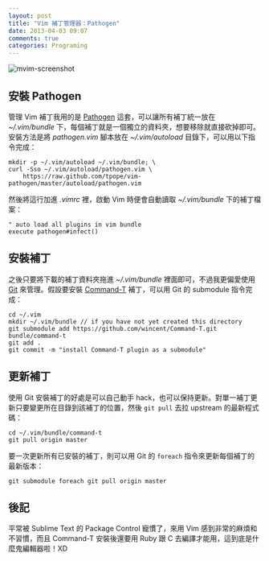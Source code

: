 ```yaml
---
layout: post
title: "Vim 補丁管理器：Pathogen"
date: 2013-04-03 09:07
comments: true
categories: Programing
---
```

![mvim-screenshot](https://lh5.googleusercontent.com/-8oZ4apnadkQ/UVuFq3nS-NI/AAAAAAAAF9A/oJi0DRBBXYk/s690/mvim-screenshot.png)

## 安裝 Pathogen

管理 Vim 補丁我用的是 [Pathogen](https://github.com/tpope/vim-pathogen) 這套，可以讓所有補丁統一放在 _~/.vim/bundle_ 下，每個補丁就是一個獨立的資料夾，想要移除就直接砍掉即可。安裝方法是將 _pathogen.vim_ 腳本放在 _~/.vim/autoload_ 目錄下，可以用以下指令完成：

```
mkdir -p ~/.vim/autoload ~/.vim/bundle; \
curl -Sso ~/.vim/autoload/pathogen.vim \
    https://raw.github.com/tpope/vim-pathogen/master/autoload/pathogen.vim
```

然後將這行加進 _.vimrc_ 裡，啟動 Vim 時便會自動讀取 _~/.vim/bundle_ 下的補丁檔案：

    " auto load all plugins in vim bundle
    execute pathogen#infect()

## 安裝補丁

之後只要將下載的補丁資料夾拖進 _~/.vim/bundle_ 裡面即可，不過我更偏愛使用 [Git](http://git-scm.com/) 來管理。假設要安裝 [Command-T](https://github.com/wincent/Command-T) 補丁，可以用 Git 的 submodule 指令完成：

```
cd ~/.vim
mkdir ~/.vim/bundle // if you have not yet created this directory
git submodule add https://github.com/wincent/Command-T.git bundle/command-t
git add .
git commit -m "install Command-T plugin as a submodule"
```

<!-- git submodule update --init -->

## 更新補丁

使用 Git 安裝補丁的好處是可以自己動手 hack，也可以保持更新。對單一補丁更新只要變更所在目錄到該補丁的位置，然後 `git pull` 去拉 upstream 的最新程式碼：

```
cd ~/.vim/bundle/command-t
git pull origin master
```

要一次更新所有已安裝的補丁，則可以用 Git 的 `foreach` 指令來更新每個補丁的最新版本：

    git submodule foreach git pull origin master


## 後記

平常被 Sublime Text 的 Package Control 寵慣了，來用 Vim 感到非常的麻煩和不習慣，而且 Command-T 安裝後還要用 Ruby 跟 C 去編譯才能用，這到底是什麼鬼編輯器啦！XD